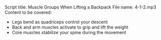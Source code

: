 Script title: Muscle Groups When Lifting a Backpack
File name: 4-1-2.mp3
Content to be covered:
- Legs bend as quadriceps control your descent
- Back and arm muscles activate to grip and lift the weight
- Core muscles stabilize your spine during the movement